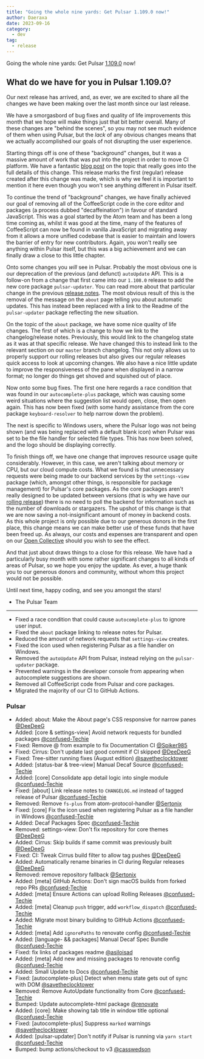 ```yaml
---
title: "Going the whole nine yards: Get Pulsar 1.109.0 now!"
author: Daeraxa
date: 2023-09-16
category:
  - dev
tag:
  - release
---
```


Going the whole nine yards: Get Pulsar [1.109.0](https://github.com/pulsar-edit/pulsar/releases/tag/v1.109.0) now!

<!-- more -->

## What do we have for you in Pulsar 1.109.0?

Our next release has arrived, and, as ever, we are excited to share all the changes we have been making over the last month since our last release.

We have a smorgasbord of bug fixes and quality of life improvements this month that we hope will make things just that bit better overall. Many of these changes are "behind the scenes", so you may not see much evidence of them when using Pulsar, but the _lack_ of any obvious changes means that we actually accomplished our goals of not disrupting the user experience.

Starting things off is one of these "background" changes, but it was a massive amount of work that was put into the project in order to move CI platform. We have a fantastic [blog post](https://pulsar-edit.dev/blog/20230903-confused-Techie-pulsars-ci.html) on the topic that really goes into the full details of this change. This release marks the first (regular) release created after this change was made, which is why we feel it is important to mention it here even though you won't see anything different in Pulsar itself.

To continue the trend of "background" changes, we have finally achieved our goal of removing all of the CoffeeScript code in the core editor and packages (a process dubbed "decaffeination") in favour of standard JavaScript. This was a goal started by the Atom team and has been a long time coming as, whilst it was good at the time, many of the features of CoffeeScript can now be found in vanilla JavaScript and migrating away from it allows a more unified codebase that is easier to maintain and lowers the barrier of entry for new contributors. Again, you won't really see anything within Pulsar itself, but this was a big achievement and we can finally draw a close to this little chapter.

Onto some changes you _will_ see in Pulsar. Probably the most obvious one is our deprecation of the previous (and defunct) `autoUpdate` API. This is a follow-on from a change that first came into our `1.108.0` release to add the new core package `pulsar-updater`. You can read more about that particular change in the previous [release notes](https://pulsar-edit.dev/blog/20230816-DeeDeeG-v1.108.0.html#what-is-new-in-1-108-0). The most obvious result of this is the removal of the message on the `about` page telling you about automatic updates. This has instead been replaced with a link to the Readme of the `pulsar-updater` package reflecting the new situation.

On the topic of the `about` package, we have some nice quality of life changes. The first of which is a change to how we link to the changelog/release notes. Previously, this would link to the changelog state as it was at that specific release. We have changed this to instead link to the relevant section on our `master` branch changelog. This not only allows us to properly support our rolling releases but also gives our regular releases quick access to look at upcoming changes. We also have a nice little update to improve the responsiveness of the pane when displayed in a narrow format; no longer do things get shoved and squished out of place.

Now onto some bug fixes. The first one here regards a race condition that was found in our `autocomplete-plus` package, which was causing some weird situations where the suggestion list would open, close, then open again. This has now been fixed (with some handy assistance from the core package `keyboard-resolver` to help narrow down the problem).

The next is specific to Windows users, where the Pulsar logo was not being shown (and was being replaced with a default blank icon) when Pulsar was set to be the file handler for selected file types. This has now been solved, and the logo should be displaying correctly.

To finish things off, we have one change that improves resource usage quite considerably. However, in this case, we aren't talking about memory or CPU, but our cloud compute costs. What we found is that unnecessary requests were being made to our backend services by the `settings-view` package (which, amongst other things, is responsible for package management) for Pulsar's core packages. As the core packages aren't really designed to be updated between versions (that is why we have our [rolling release](https://pulsar-edit.dev/download.html#rolling-release)) there is no need to poll the backend for information such as the number of downloads or stargazers. The upshot of this change is that we are now saving a not-insignificant amount of money in backend costs. As this whole project is only possible due to our generous donors in the first place, this change means we can make better use of these funds that have been freed up. As always, our costs and expenses are transparent and open on our [Open Collective](https://opencollective.com/pulsar-edit) should you wish to see the effect.

And that just about draws things to a close for this release. We have had a particularly busy month with some rather significant changes to all kinds of areas of Pulsar, so we hope you enjoy the update. As ever, a huge thank you to our generous donors and community, without whom this project would not be possible.

Until next time, happy coding, and see you amongst the stars!

- The Pulsar Team

---

- Fixed a race condition that could cause `autocomplete-plus` to ignore user input.
- Fixed the `about` package linking to release notes for Pulsar.
- Reduced the amount of network requests that `settings-view` creates.
- Fixed the icon used when registering Pulsar as a file handler on Windows.
- Removed the `autoUpdate` API from Pulsar, instead relying on the `pulsar-updater` package.
- Prevented warnings in the developer console from appearing when autocomplete suggestions are shown.
- Removed all CoffeeScript code from Pulsar and core packages.
- Migrated the majority of our CI to GitHub Actions.

### Pulsar

- Added: about: Make the About page's CSS responsive for narrow panes [@DeeDeeG](https://github.com/pulsar-edit/pulsar/pull/717)
- Added: [core & settings-view] Avoid network requests for bundled packages [@confused-Techie](https://github.com/pulsar-edit/pulsar/pull/711)
- Fixed: Remove @ from example to fix Documentation CI [@Spiker985](https://github.com/pulsar-edit/pulsar/pull/719)
- Fixed: Cirrus: Don't update last good commit if CI skipped [@DeeDeeG](https://github.com/pulsar-edit/pulsar/pull/716)
- Fixed: Tree-sitter running fixes (August edition) [@savetheclocktower](https://github.com/pulsar-edit/pulsar/pull/677)
- Added: [status-bar & tree-view] Manual Decaf Source [@confused-Techie](https://github.com/pulsar-edit/pulsar/pull/707)
- Added: [core] Consolidate app detail logic into single module [@confused-Techie](https://github.com/pulsar-edit/pulsar/pull/705)
- Fixed: [about] Link release notes to `CHANGELOG.md` instead of tagged release of Pulsar [@confused-Techie](https://github.com/pulsar-edit/pulsar/pull/706)
- Removed: Remove `fs-plus` from atom-protocol-handler [@Sertonix](https://github.com/pulsar-edit/pulsar/pull/170)
- Fixed: [core] Fix the icon used when registering Pulsar as a file handler in Windows [@confused-Techie](https://github.com/pulsar-edit/pulsar/pull/704)
- Added: Decaf Packages Spec [@confused-Techie](https://github.com/pulsar-edit/pulsar/pull/700)
- Removed: settings-view: Don't fix repository for core themes [@DeeDeeG](https://github.com/pulsar-edit/pulsar/pull/702)
- Added: Cirrus: Skip builds if same commit was previously built [@DeeDeeG](https://github.com/pulsar-edit/pulsar/pull/701)
- Fixed: CI: Tweak Cirrus build filter to allow tag pushes [@DeeDeeG](https://github.com/pulsar-edit/pulsar/pull/699)
- Added: Automatically rename binaries in CI during Regular releases [@DeeDeeG](https://github.com/pulsar-edit/pulsar/pull/675)
- Removed: remove repository fallback [@Sertonix](https://github.com/pulsar-edit/pulsar/pull/264)
- Added: [meta] GitHub Actions: Don't sign macOS builds from forked repo PRs [@confused-Techie](https://github.com/pulsar-edit/pulsar/pull/698)
- Added: [meta] Ensure Actions can upload Rolling Releases [@confused-Techie](https://github.com/pulsar-edit/pulsar/pull/695)
- Added: [meta] Cleanup `push` trigger, add `workflow_dispatch` [@confused-Techie](https://github.com/pulsar-edit/pulsar/pull/694)
- Added: Migrate most binary building to GitHub Actions [@confused-Techie](https://github.com/pulsar-edit/pulsar/pull/682)
- Added: [meta] Add `ignorePaths` to renovate config [@confused-Techie](https://github.com/pulsar-edit/pulsar/pull/691)
- Added: [language- && packages] Manual Decaf Spec Bundle [@confused-Techie](https://github.com/pulsar-edit/pulsar/pull/686)
- Fixed: fix links of packages readme [@asiloisad](https://github.com/pulsar-edit/pulsar/pull/689)
- Added: [meta] Add new and missing packages to renovate config [@confused-Techie](https://github.com/pulsar-edit/pulsar/pull/687)
- Added: Small Update to Docs [@confused-Techie](https://github.com/pulsar-edit/pulsar/pull/621)
- Fixed: [autocomplete-plus] Detect when menu state gets out of sync with DOM [@savetheclocktower](https://github.com/pulsar-edit/pulsar/pull/680)
- Removed: Remove AutoUpdate functionality from Core [@confused-Techie](https://github.com/pulsar-edit/pulsar/pull/668)
- Bumped: Update autocomplete-html package [@renovate](https://github.com/pulsar-edit/pulsar/pull/688)
- Added: [core]: Make showing tab title in window title optional [@confused-Techie](https://github.com/pulsar-edit/pulsar/pull/671)
- Fixed: [autocomplete-plus] Suppress `marked` warnings [@savetheclocktower](https://github.com/pulsar-edit/pulsar/pull/683)
- Added: [pulsar-updater] Don't notify if Pulsar is running via `yarn start` [@confused-Techie](https://github.com/pulsar-edit/pulsar/pull/679)
- Bumped: bump actions/checkout to v3 [@casswedson](https://github.com/pulsar-edit/pulsar/pull/678)
